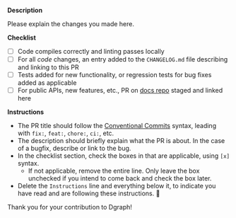 **Description**

Please explain the changes you made here.

**Checklist**

- [ ] Code compiles correctly and linting passes locally
- [ ] For all _code_ changes, an entry added to the `CHANGELOG.md` file describing and linking to
      this PR
- [ ] Tests added for new functionality, or regression tests for bug fixes added as applicable
- [ ] For public APIs, new features, etc., PR on [docs repo](https://github.com/dgraph-io/dgraph-docs)
      staged and linked here

**Instructions**

- The PR title should follow the [Conventional Commits](https://www.conventionalcommits.org/)
  syntax, leading with `fix:`, `feat:`, `chore:`, `ci:`, etc.
- The description should briefly explain what the PR is about. In the case of a bugfix, describe or
  link to the bug.
- In the checklist section, check the boxes in that are applicable, using `[x]` syntax.
  - If not applicable, remove the entire line. Only leave the box unchecked if you intend to come
    back and check the box later.
- Delete the `Instructions` line and everything below it, to indicate you have read and are
  following these instructions. 🙂

Thank you for your contribution to Dgraph!
